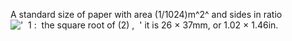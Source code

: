 A standard size of paper with area (1/1024)m^2^ and sides in ratio
!['  1 :  the square root of (2) ,  '](../dictionary/equation_images/4119.1..png)
it is 26 × 37mm, or 1.02 × 1.46in.
